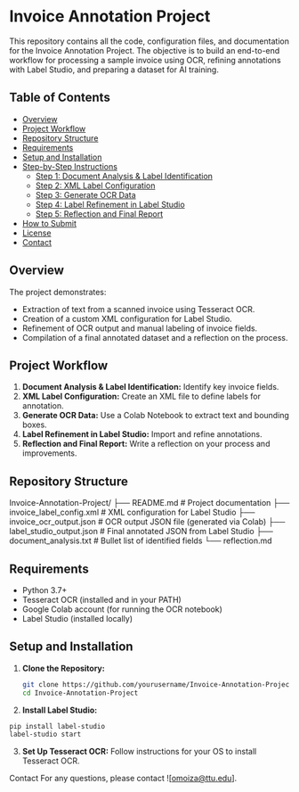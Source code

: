 # Invoice Annotation Project

This repository contains all the code, configuration files, and documentation for the Invoice Annotation Project. The objective is to build an end-to-end workflow for processing a sample invoice using OCR, refining annotations with Label Studio, and preparing a dataset for AI training.

## Table of Contents
- [Overview](#overview)
- [Project Workflow](#project-workflow)
- [Repository Structure](#repository-structure)
- [Requirements](#requirements)
- [Setup and Installation](#setup-and-installation)
- [Step-by-Step Instructions](#step-by-step-instructions)
  - [Step 1: Document Analysis & Label Identification](#step-1-document-analysis--label-identification)
  - [Step 2: XML Label Configuration](#step-2-xml-label-configuration)
  - [Step 3: Generate OCR Data](#step-3-generate-ocr-data)
  - [Step 4: Label Refinement in Label Studio](#step-4-label-refinement-in-label-studio)
  - [Step 5: Reflection and Final Report](#step-5-reflection-and-final-report)
- [How to Submit](#how-to-submit)
- [License](#license)
- [Contact](#contact)

## Overview

The project demonstrates:
- Extraction of text from a scanned invoice using Tesseract OCR.
- Creation of a custom XML configuration for Label Studio.
- Refinement of OCR output and manual labeling of invoice fields.
- Compilation of a final annotated dataset and a reflection on the process.

## Project Workflow

1. **Document Analysis & Label Identification:** Identify key invoice fields.
2. **XML Label Configuration:** Create an XML file to define labels for annotation.
3. **Generate OCR Data:** Use a Colab Notebook to extract text and bounding boxes.
4. **Label Refinement in Label Studio:** Import and refine annotations.
5. **Reflection and Final Report:** Write a reflection on your process and improvements.

## Repository Structure
Invoice-Annotation-Project/ ├── README.md # Project documentation ├── invoice_label_config.xml # XML configuration for Label Studio ├── invoice_ocr_output.json # OCR output JSON file (generated via Colab) ├── label_studio_output.json # Final annotated JSON from Label Studio ├── document_analysis.txt # Bullet list of identified fields └── reflection.md


## Requirements

- Python 3.7+  
- Tesseract OCR (installed and in your PATH)  
- Google Colab account (for running the OCR notebook)  
- Label Studio (installed locally)

## Setup and Installation

1. **Clone the Repository:**
   ```bash
   git clone https://github.com/yourusername/Invoice-Annotation-Project.git
   cd Invoice-Annotation-Project

2. **Install Label Studio:**
```bash
pip install label-studio
label-studio start
```
3. **Set Up Tesseract OCR:**
Follow instructions for your OS to install Tesseract OCR.

Contact
For any questions, please contact ![omoiza@ttu.edu].
